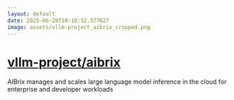 ```yaml
---
layout: default
date: 2025-06-28T10:10:32.377627
image: assets/vllm-project_aibrix_cropped.png
---
```


# [vllm-project/aibrix](https://github.com/vllm-project/aibrix)

AIBrix manages and scales large language model inference in the cloud for enterprise and developer workloads
